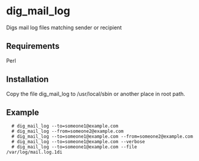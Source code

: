 # dig_mail_log
Digs mail log files matching sender or recipient

## Requirements

Perl

## Installation

Copy the file dig\_mail\_log to /usr/local/sbin or another place in root path.

## Example

```
  # dig_mail_log --to=someone1@example.com
  # dig_mail_log --from=someone2@example.com
  # dig_mail_log --to=someone1@example.com --from=someone2@example.com
  # dig_mail_log --to=someone1@example.com --verbose
  # dig_mail_log --to=someone1@example.com --file /var/log/mail.log.1di
```

